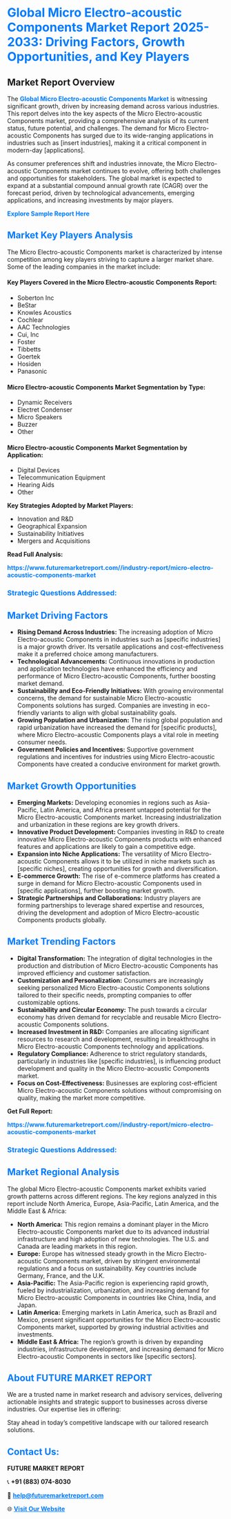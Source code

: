 <h1 style="color: #007BFF;">Global Micro Electro-acoustic Components Market Report 2025-2033: Driving Factors, Growth Opportunities, and Key Players</h1>

<section id="overview">
<h2>Market Report Overview</h2>
<p>The <a href="https://www.futuremarketreport.com//industry-report/micro-electro-acoustic-components-market" style="color: #007BFF; text-decoration: none;"><strong>Global Micro Electro-acoustic Components Market</strong></a> is witnessing significant growth, driven by increasing demand across various industries. This report delves into the key aspects of the Micro Electro-acoustic Components market, providing a comprehensive analysis of its current status, future potential, and challenges. The demand for Micro Electro-acoustic Components has surged due to its wide-ranging applications in industries such as [insert industries], making it a critical component in modern-day [applications].</p>
<p>As consumer preferences shift and industries innovate, the Micro Electro-acoustic Components market continues to evolve, offering both challenges and opportunities for stakeholders. The global market is expected to expand at a substantial compound annual growth rate (CAGR) over the forecast period, driven by technological advancements, emerging applications, and increasing investments by major players.</p>
</section>

<section id="overview">
<p><a href="https://www.futuremarketreport.com//request-sample/reportId=76093" style="color: #007BFF; text-decoration: none;"><strong>Explore Sample Report Here</strong></a></p>
</section>

<section id="key-players">
<h2 style="color: #007BFF;">Market Key Players Analysis</h2>
<p>The Micro Electro-acoustic Components market is characterized by intense competition among key players striving to capture a larger market share. Some of the leading companies in the market include:</p>
<h4>Key Players Covered in the Micro Electro-acoustic Components Report:</h4>
<ul><li>Soberton Inc</li><li>BeStar</li><li>Knowles Acoustics</li><li>Cochlear</li><li>AAC Technologies</li><li>Cui, Inc</li><li>Foster</li><li>Tibbetts</li><li>Goertek</li><li>Hosiden</li><li>Panasonic</li></ul>
<h4>Micro Electro-acoustic Components Market Segmentation by Type:</h4>
<ul><li>Dynamic Receivers</li><li>Electret Condenser</li><li>Micro Speakers</li><li>Buzzer</li><li>Other</li></ul>

<h4>Micro Electro-acoustic Components Market Segmentation by Application:</h4>
<ul><li>Digital Devices</li><li>Telecommunication Equipment</li><li>Hearing Aids</li><li>Other</li></ul>
<p><strong>Key Strategies Adopted by Market Players:</strong></p>
<ul>
<li>Innovation and R&D</li>
<li>Geographical Expansion</li>
<li>Sustainability Initiatives</li>
<li>Mergers and Acquisitions</li>
</ul>
</section>

<section>
<p><strong>Read Full Analysis: </strong></p><a href="https://www.futuremarketreport.com//industry-report/micro-electro-acoustic-components-market" style="color: #007BFF; text-decoration: none;"><strong>https://www.futuremarketreport.com//industry-report/micro-electro-acoustic-components-market</strong></a>
<h3 style="color: #007BFF;">Strategic Questions Addressed:</h3>
</section>

<section id="driving-factors">
<h2 style="color: #007BFF;">Market Driving Factors</h2>
<ul>
<li><strong>Rising Demand Across Industries:</strong> The increasing adoption of Micro Electro-acoustic Components in industries such as [specific industries] is a major growth driver. Its versatile applications and cost-effectiveness make it a preferred choice among manufacturers.</li>
<li><strong>Technological Advancements:</strong> Continuous innovations in production and application technologies have enhanced the efficiency and performance of Micro Electro-acoustic Components, further boosting market demand.</li>
<li><strong>Sustainability and Eco-Friendly Initiatives:</strong> With growing environmental concerns, the demand for sustainable Micro Electro-acoustic Components solutions has surged. Companies are investing in eco-friendly variants to align with global sustainability goals.</li>
<li><strong>Growing Population and Urbanization:</strong> The rising global population and rapid urbanization have increased the demand for [specific products], where Micro Electro-acoustic Components plays a vital role in meeting consumer needs.</li>
<li><strong>Government Policies and Incentives:</strong> Supportive government regulations and incentives for industries using Micro Electro-acoustic Components have created a conducive environment for market growth.</li>
</ul>
</section>

<section id="growth-opportunities">
<h2 style="color: #007BFF;">Market Growth Opportunities</h2>
<ul>
<li><strong>Emerging Markets:</strong> Developing economies in regions such as Asia-Pacific, Latin America, and Africa present untapped potential for the Micro Electro-acoustic Components market. Increasing industrialization and urbanization in these regions are key growth drivers.</li>
<li><strong>Innovative Product Development:</strong> Companies investing in R&D to create innovative Micro Electro-acoustic Components products with enhanced features and applications are likely to gain a competitive edge.</li>
<li><strong>Expansion into Niche Applications:</strong> The versatility of Micro Electro-acoustic Components allows it to be utilized in niche markets such as [specific niches], creating opportunities for growth and diversification.</li>
<li><strong>E-commerce Growth:</strong> The rise of e-commerce platforms has created a surge in demand for Micro Electro-acoustic Components used in [specific applications], further boosting market growth.</li>
<li><strong>Strategic Partnerships and Collaborations:</strong> Industry players are forming partnerships to leverage shared expertise and resources, driving the development and adoption of Micro Electro-acoustic Components products globally.</li>
</ul>
</section>

<section id="trending-factors">
<h2 style="color: #007BFF;">Market Trending Factors</h2>
<ul>
<li><strong>Digital Transformation:</strong> The integration of digital technologies in the production and distribution of Micro Electro-acoustic Components has improved efficiency and customer satisfaction.</li>
<li><strong>Customization and Personalization:</strong> Consumers are increasingly seeking personalized Micro Electro-acoustic Components solutions tailored to their specific needs, prompting companies to offer customizable options.</li>
<li><strong>Sustainability and Circular Economy:</strong> The push towards a circular economy has driven demand for recyclable and reusable Micro Electro-acoustic Components solutions.</li>
<li><strong>Increased Investment in R&D:</strong> Companies are allocating significant resources to research and development, resulting in breakthroughs in Micro Electro-acoustic Components technology and applications.</li>
<li><strong>Regulatory Compliance:</strong> Adherence to strict regulatory standards, particularly in industries like [specific industries], is influencing product development and quality in the Micro Electro-acoustic Components market.</li>
<li><strong>Focus on Cost-Effectiveness:</strong> Businesses are exploring cost-efficient Micro Electro-acoustic Components solutions without compromising on quality, making the market more competitive.</li>
</ul>
</section>

<section>
<p><strong>Get Full Report: </strong></p><a href="https://www.futuremarketreport.com//industry-report/micro-electro-acoustic-components-market" style="color: #007BFF; text-decoration: none;"><strong>https://www.futuremarketreport.com//industry-report/micro-electro-acoustic-components-market</strong></a>
<h3 style="color: #007BFF;">Strategic Questions Addressed:</h3>
</section>


<section id="regional-analysis">
<h2 style="color: #007BFF;">Market Regional Analysis</h2>
<p>The global Micro Electro-acoustic Components market exhibits varied growth patterns across different regions. The key regions analyzed in this report include North America, Europe, Asia-Pacific, Latin America, and the Middle East & Africa:</p>
<ul>
<li><strong>North America:</strong> This region remains a dominant player in the Micro Electro-acoustic Components market due to its advanced industrial infrastructure and high adoption of new technologies. The U.S. and Canada are leading markets in this region.</li>
<li><strong>Europe:</strong> Europe has witnessed steady growth in the Micro Electro-acoustic Components market, driven by stringent environmental regulations and a focus on sustainability. Key countries include Germany, France, and the U.K.</li>
<li><strong>Asia-Pacific:</strong> The Asia-Pacific region is experiencing rapid growth, fueled by industrialization, urbanization, and increasing demand for Micro Electro-acoustic Components in countries like China, India, and Japan.</li>
<li><strong>Latin America:</strong> Emerging markets in Latin America, such as Brazil and Mexico, present significant opportunities for the Micro Electro-acoustic Components market, supported by growing industrial activities and investments.</li>
<li><strong>Middle East & Africa:</strong> The region’s growth is driven by expanding industries, infrastructure development, and increasing demand for Micro Electro-acoustic Components in sectors like [specific sectors].</li>
</ul>
</section>

<footer>
<h2 style="color: #007BFF;">About FUTURE MARKET REPORT</h2>
<p>We are a trusted name in market research and advisory services, delivering actionable insights and strategic support to businesses across diverse industries. Our expertise lies in offering:</p>

<p>Stay ahead in today’s competitive landscape with our tailored research solutions.</p>

<h2 style="color: #007BFF;">Contact Us:</h2>
<p><strong>FUTURE MARKET REPORT</strong></p>
<p>📞 <strong>+91 (883) 074-8030</strong></p>
<p>📧 <strong><a href="mailto:help@futuremarketreport.com" style="color: #007BFF;">help@futuremarketreport.com</a></strong></p>
<p>🌐 <strong><a href="https://www.futuremarketreport.com/" style="color: #007BFF;">Visit Our Website</a></strong></p>
</footer>